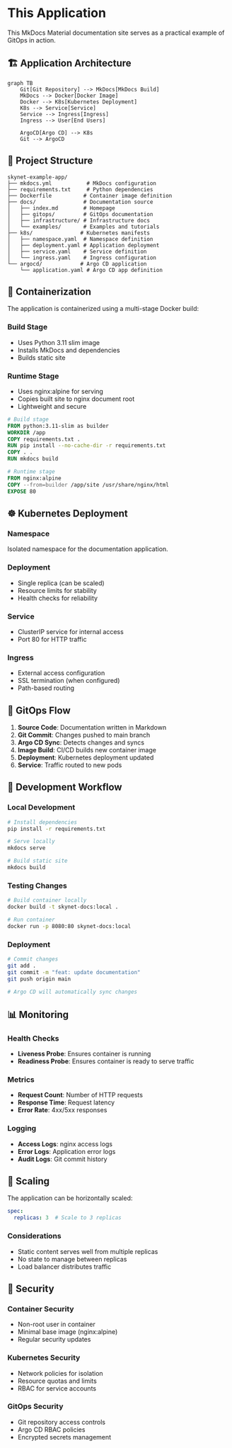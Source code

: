 # This Application

This MkDocs Material documentation site serves as a practical example of GitOps in action.

## 🏗️ Application Architecture

```mermaid
graph TB
    Git[Git Repository] --> MkDocs[MkDocs Build]
    MkDocs --> Docker[Docker Image]
    Docker --> K8s[Kubernetes Deployment]
    K8s --> Service[Service]
    Service --> Ingress[Ingress]
    Ingress --> User[End Users]
    
    ArgoCD[Argo CD] --> K8s
    Git --> ArgoCD
```

## 📁 Project Structure

```text
skynet-example-app/
├── mkdocs.yml           # MkDocs configuration
├── requirements.txt     # Python dependencies
├── Dockerfile          # Container image definition
├── docs/               # Documentation source
│   ├── index.md        # Homepage
│   ├── gitops/         # GitOps documentation
│   ├── infrastructure/ # Infrastructure docs
│   └── examples/       # Examples and tutorials
├── k8s/               # Kubernetes manifests
│   ├── namespace.yaml  # Namespace definition
│   ├── deployment.yaml # Application deployment
│   ├── service.yaml    # Service definition
│   └── ingress.yaml    # Ingress configuration
└── argocd/            # Argo CD application
    └── application.yaml # Argo CD app definition
```

## 🐳 Containerization

The application is containerized using a multi-stage Docker build:

### Build Stage
- Uses Python 3.11 slim image
- Installs MkDocs and dependencies
- Builds static site

### Runtime Stage
- Uses nginx:alpine for serving
- Copies built site to nginx document root
- Lightweight and secure

```dockerfile
# Build stage
FROM python:3.11-slim as builder
WORKDIR /app
COPY requirements.txt .
RUN pip install --no-cache-dir -r requirements.txt
COPY . .
RUN mkdocs build

# Runtime stage
FROM nginx:alpine
COPY --from=builder /app/site /usr/share/nginx/html
EXPOSE 80
```

## ☸️ Kubernetes Deployment

### Namespace
Isolated namespace for the documentation application.

### Deployment
- Single replica (can be scaled)
- Resource limits for stability
- Health checks for reliability

### Service
- ClusterIP service for internal access
- Port 80 for HTTP traffic

### Ingress
- External access configuration
- SSL termination (when configured)
- Path-based routing

## 🔄 GitOps Flow

1. **Source Code**: Documentation written in Markdown
2. **Git Commit**: Changes pushed to main branch
3. **Argo CD Sync**: Detects changes and syncs
4. **Image Build**: CI/CD builds new container image
5. **Deployment**: Kubernetes deployment updated
6. **Service**: Traffic routed to new pods

## 🔧 Development Workflow

### Local Development
```bash
# Install dependencies
pip install -r requirements.txt

# Serve locally
mkdocs serve

# Build static site
mkdocs build
```

### Testing Changes
```bash
# Build container locally
docker build -t skynet-docs:local .

# Run container
docker run -p 8080:80 skynet-docs:local
```

### Deployment
```bash
# Commit changes
git add .
git commit -m "feat: update documentation"
git push origin main

# Argo CD will automatically sync changes
```

## 📊 Monitoring

### Health Checks
- **Liveness Probe**: Ensures container is running
- **Readiness Probe**: Ensures container is ready to serve traffic

### Metrics
- **Request Count**: Number of HTTP requests
- **Response Time**: Request latency
- **Error Rate**: 4xx/5xx responses

### Logging
- **Access Logs**: nginx access logs
- **Error Logs**: Application error logs
- **Audit Logs**: Git commit history

## 🚀 Scaling

The application can be horizontally scaled:

```yaml
spec:
  replicas: 3  # Scale to 3 replicas
```

### Considerations
- Static content serves well from multiple replicas
- No state to manage between replicas
- Load balancer distributes traffic

## 🔐 Security

### Container Security
- Non-root user in container
- Minimal base image (nginx:alpine)
- Regular security updates

### Kubernetes Security
- Network policies for isolation
- Resource quotas and limits
- RBAC for service accounts

### GitOps Security
- Git repository access controls
- Argo CD RBAC policies
- Encrypted secrets management
